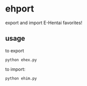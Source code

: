 # ehport
export and import E-Hentai favorites!

## usage
to export
```
python ehex.py
```
to import:
```
python ehim.py
```
